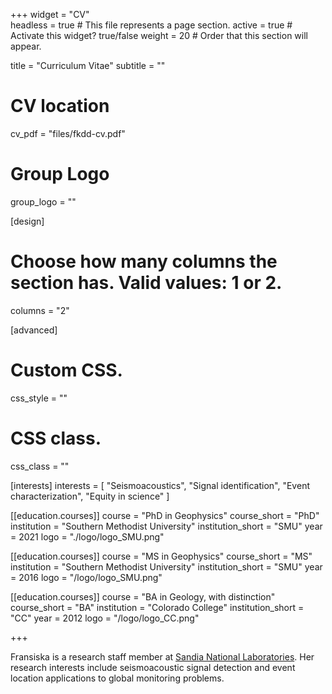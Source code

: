 +++
widget = "CV"  
headless = true  # This file represents a page section.
active = true  # Activate this widget? true/false
weight = 20  # Order that this section will appear.

title = "Curriculum Vitae"
subtitle = ""

# CV location
cv_pdf = "files/fkdd-cv.pdf"

# Group Logo
group_logo = ""

[design]
  # Choose how many columns the section has. Valid values: 1 or 2.
  columns = "2"

[advanced]
 # Custom CSS. 
 css_style = ""
 
 # CSS class.
 css_class = ""
 
[interests]
  interests = [
    "Seismoacoustics",
    "Signal identification",
    "Event characterization",
    "Equity in science"
  ]

[[education.courses]]
  course = "PhD in Geophysics"
  course_short = "PhD"
  institution = "Southern Methodist University"
  institution_short = "SMU"
  year = 2021
  logo = "./logo/logo_SMU.png"

[[education.courses]]
  course = "MS in Geophysics"
  course_short = "MS"
  institution = "Southern Methodist University"
  institution_short = "SMU"
  year = 2016
  logo = "/logo/logo_SMU.png"

[[education.courses]]
  course = "BA in Geology, with distinction"
  course_short = "BA"
  institution = "Colorado College"
  institution_short = "CC"
  year = 2012
  logo = "/logo/logo_CC.png"


+++

Fransiska is a research staff member at [Sandia National Laboratories](www.sandia.gov). Her research interests include seismoacoustic signal detection and event location applications to global monitoring problems.
